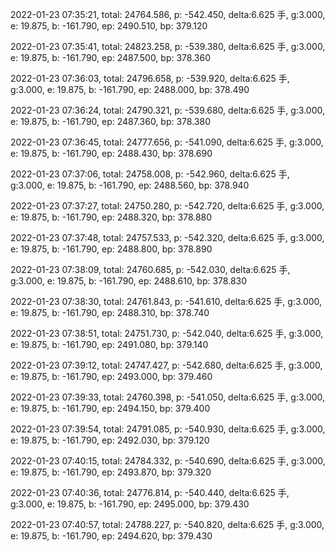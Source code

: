 2022-01-23 07:35:21, total: 24764.586, p: -542.450, delta:6.625 手, g:3.000, e: 19.875, b: -161.790, ep: 2490.510, bp: 379.120

2022-01-23 07:35:41, total: 24823.258, p: -539.380, delta:6.625 手, g:3.000, e: 19.875, b: -161.790, ep: 2487.500, bp: 378.360

2022-01-23 07:36:03, total: 24796.658, p: -539.920, delta:6.625 手, g:3.000, e: 19.875, b: -161.790, ep: 2488.000, bp: 378.490

2022-01-23 07:36:24, total: 24790.321, p: -539.680, delta:6.625 手, g:3.000, e: 19.875, b: -161.790, ep: 2487.360, bp: 378.380

2022-01-23 07:36:45, total: 24777.656, p: -541.090, delta:6.625 手, g:3.000, e: 19.875, b: -161.790, ep: 2488.430, bp: 378.690

2022-01-23 07:37:06, total: 24758.008, p: -542.960, delta:6.625 手, g:3.000, e: 19.875, b: -161.790, ep: 2488.560, bp: 378.940

2022-01-23 07:37:27, total: 24750.280, p: -542.720, delta:6.625 手, g:3.000, e: 19.875, b: -161.790, ep: 2488.320, bp: 378.880

2022-01-23 07:37:48, total: 24757.533, p: -542.320, delta:6.625 手, g:3.000, e: 19.875, b: -161.790, ep: 2488.800, bp: 378.890

2022-01-23 07:38:09, total: 24760.685, p: -542.030, delta:6.625 手, g:3.000, e: 19.875, b: -161.790, ep: 2488.610, bp: 378.830

2022-01-23 07:38:30, total: 24761.843, p: -541.610, delta:6.625 手, g:3.000, e: 19.875, b: -161.790, ep: 2488.310, bp: 378.740

2022-01-23 07:38:51, total: 24751.730, p: -542.040, delta:6.625 手, g:3.000, e: 19.875, b: -161.790, ep: 2491.080, bp: 379.140

2022-01-23 07:39:12, total: 24747.427, p: -542.680, delta:6.625 手, g:3.000, e: 19.875, b: -161.790, ep: 2493.000, bp: 379.460

2022-01-23 07:39:33, total: 24760.398, p: -541.050, delta:6.625 手, g:3.000, e: 19.875, b: -161.790, ep: 2494.150, bp: 379.400

2022-01-23 07:39:54, total: 24791.085, p: -540.930, delta:6.625 手, g:3.000, e: 19.875, b: -161.790, ep: 2492.030, bp: 379.120

2022-01-23 07:40:15, total: 24784.332, p: -540.690, delta:6.625 手, g:3.000, e: 19.875, b: -161.790, ep: 2493.870, bp: 379.320

2022-01-23 07:40:36, total: 24776.814, p: -540.440, delta:6.625 手, g:3.000, e: 19.875, b: -161.790, ep: 2495.000, bp: 379.430

2022-01-23 07:40:57, total: 24788.227, p: -540.820, delta:6.625 手, g:3.000, e: 19.875, b: -161.790, ep: 2494.620, bp: 379.430